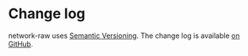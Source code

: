 # Change log

network-raw uses [Semantic Versioning][].
The change log is available [on GitHub][].

[semantic versioning]: http://semver.org/spec/v2.0.0.html
[on github]: https://github.com/KaneTW/network-raw/releases
